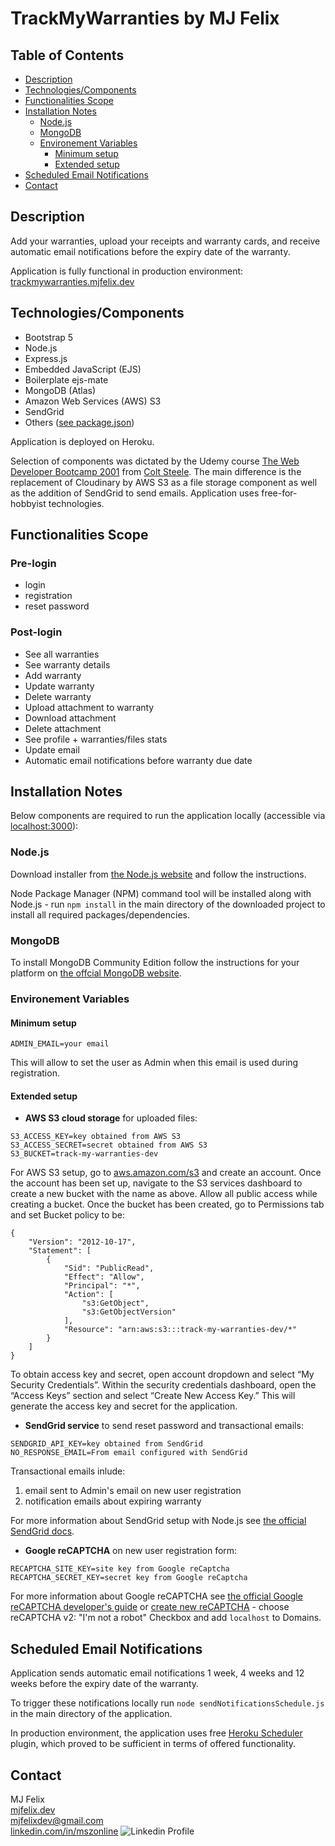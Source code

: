# TrackMyWarranties by MJ Felix

## Table of Contents

  - [Description](#description)
  - [Technologies/Components](#technologiescomponents)
  - [Functionalities Scope](#functionalities-scope)
  - [Installation Notes](#installation-notes)
    - [Node.js](#nodejs)
    - [MongoDB](#mongodb)
    - [Environement Variables](#environement-variables)
      - [Minimum setup](#minimum-setup)
      - [Extended setup](#extended-setup)
  - [Scheduled Email Notifications](#scheduled-email-notifications)
  - [Contact](#contact)

## Description

Add your warranties, upload your receipts and warranty cards, and receive automatic email notifications before the expiry date of the warranty.

Application is fully functional in production environment: [trackmywarranties.mjfelix.dev](https://trackmywarranties.mjfelix.dev)

## Technologies/Components

 - Bootstrap 5
 - Node.js
 - Express.js
 - Embedded JavaScript (EJS)
 - Boilerplate ejs-mate
 - MongoDB (Atlas)
 - Amazon Web Services (AWS) S3
 - SendGrid
 - Others ([see package.json](https://github.com/mj-felix/track-my-warranties/blob/main/package.json))

Application is deployed on Heroku.

Selection of components was dictated by the Udemy course [The Web Developer Bootcamp 2001](https://www.udemy.com/course/the-web-developer-bootcamp/) from [Colt Steele](https://www.youtube.com/channel/UCrqAGUPPMOdo0jfQ6grikZw). The main difference is the replacement of Cloudinary by AWS S3 as a file storage component as well as the addition of SendGrid to send emails. Application uses free-for-hobbyist technologies.

## Functionalities Scope

### Pre-login

- login
- registration
- reset password

### Post-login

- See all warranties
- See warranty details
- Add warranty
- Update warranty
- Delete warranty
- Upload attachment to warranty
- Download attachment
- Delete attachment
- See profile + warranties/files stats
- Update email
- Automatic email notifications before warranty due date

## Installation Notes

Below components are required to run the application locally (accessible via [localhost:3000](http://localhost:3000/)):

### Node.js

Download installer from [the Node.js website](https://nodejs.org/en/download/) and follow the instructions.

Node Package Manager (NPM) command tool will be installed along with Node.js - run `npm install` in the main directory of the downloaded project to install all required packages/dependencies.

### MongoDB

To install MongoDB Community Edition follow the instructions for your platform on [the offcial MongoDB website](https://docs.mongodb.com/manual/administration/install-community/).

### Environement Variables

#### Minimum setup
```
ADMIN_EMAIL=your email
```
This will allow to set the user as Admin when this email is used during registration.

#### Extended setup

- **AWS S3 cloud storage** for uploaded files:
```
S3_ACCESS_KEY=key obtained from AWS S3
S3_ACCESS_SECRET=secret obtained from AWS S3
S3_BUCKET=track-my-warranties-dev
```
For AWS S3 setup, go to [aws.amazon.com/s3](https://aws.amazon.com/s3/) and create an account. Once the account has been set up, navigate to the S3 services dashboard to create a new bucket with the name as above. Allow all public access while creating a bucket. Once the bucket has been created, go to Permissions tab and set Bucket policy to be:

    {
        "Version": "2012-10-17",
        "Statement": [
            {
                "Sid": "PublicRead",
                "Effect": "Allow",
                "Principal": "*",
                "Action": [
                    "s3:GetObject",
                    "s3:GetObjectVersion"
                ],
                "Resource": "arn:aws:s3:::track-my-warranties-dev/*"
            }
        ]
    }

To obtain access key and secret, open account dropdown and select “My Security Credentials”. Within the security credentials dashboard, open the “Access Keys” section and select “Create New Access Key.” This will generate the access key and secret for the application.

- **SendGrid service** to send reset password and transactional emails:
```
SENDGRID_API_KEY=key obtained from SendGrid
NO_RESPONSE_EMAIL=From email configured with SendGrid
```
Transactional emails inlude:
1. email sent to Admin's email on new user registration
2. notification emails about expiring warranty

For more information about SendGrid setup with Node.js see [the official SendGrid docs](https://sendgrid.com/docs/for-developers/sending-email/quickstart-nodejs/).

- **Google reCAPTCHA** on new user registration form:
```
RECAPTCHA_SITE_KEY=site key from Google reCaptcha
RECAPTCHA_SECRET_KEY=secret key from Google reCaptcha
```
For more information about Google reCAPTCHA see [the official Google reCAPTCHA developer's guide](https://developers.google.com/recaptcha/intro) or [create new reCAPTCHA](https://www.google.com/recaptcha/admin/create) - choose reCAPTCHA v2: "I'm not a robot" Checkbox and add `localhost` to Domains.

## Scheduled Email Notifications

Application sends automatic email notifications 1 week, 4 weeks and 12 weeks before the expiry date of the warranty.

To trigger these notifications locally run `node sendNotificationsSchedule.js` in the main directory of the application. 

In production environment, the application uses free [Heroku Scheduler](https://devcenter.heroku.com/articles/scheduler) plugin, which proved to be sufficient in terms of offered functionality.
 
## Contact

MJ Felix<br>
[mjfelix.dev](https://mjfelix.dev)<br>
mjfelixdev@gmail.com<br>
[linkedin.com/in/mszonline](https://www.linkedin.com/in/mjfelix/) ![Linkedin Profile](https://i.stack.imgur.com/gVE0j.png)
